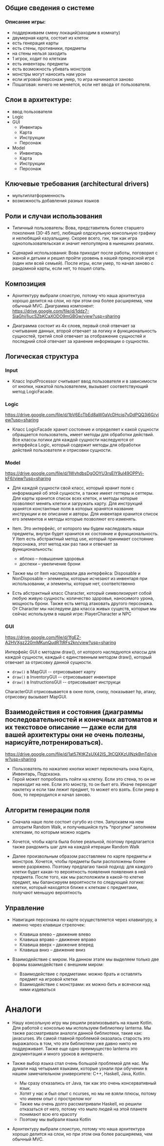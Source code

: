 ## Общие сведения о системе

### Описание игры:
* поддерживаем смену локаций(заходим в комнату)
* двумерная карта, состоит из клеток
* есть генерация карты
* есть стены, противники, предметы
* на стены нельзя заходить
* 1 игрок, ходит по клеткам
* есть инвентарь: предметы
* есть возможность убивать монстров
* монстры могут наносить нам урон
* если игровой персонаж умер, то игра начинается заново
* Пошаговая: ничего не меняется, если нет ввода от пользователя.

## Слои в архитектуре:
* ввод пользователя
* Logic
* GUI
    * Инвентарь
    * Карта
    * Инструкции
    * Персонаж
* Model
    * Инвентарь
    * Карта
    * Инструкции
    * Персонаж


## Ключевые требования (architectural drivers)
- мультиплатформенность
- возможность добавления разных языков

## Роли и случаи использования

- Типичный пользователь: Вова, представитель более старшего поколения (30-45 лет), любящий олдскульную консольную графику и нелюбящий казуальщину. Скорее всего, гик, так как игра однопользовательская и значит непопулярна в нынешних реалиях.

- Сценарий использования: Вова приходит после работы, поговорил с женой и детьми и решил пройти уровень в нашей прекрасной игре (один или всей семьей). После игры, если умер, то начал заново с рандомной карты, если нет, то пошел спать.

## Композиция

- Архитектуру выбрали слоистую, потому что наша архитектура хорошо делится на слои, но при этом она более расширяема, чем обычный MVC.
  Диаграмма компонент: https://drive.google.com/file/d/1ddz7-SiaGhij1iucSZbKCaXODO9mGBGw/view?usp=sharing

- Диаграмма состоит из 4х слоев, первый слой отвечает за считывание данных, второй отвечает за  логику и функциональность сущностей, третий слой отвечает за отображение сущностей и последний слой отвечает за хранение информации о сущностях.

## Логическая структура


### Input
- Класс InputProcessor считывает ввод пользователя и в зависимости от кнопки, нажатой пользователем, вызывает соответствующий метод LogicFacade.
### Logic
  https://drive.google.com/file/d/1bV6EcTbEd8aW0aVcDHciq7vDdPQQ3i6G/view?usp=sharing

- Класс LogicFaсade хранит состояние и определяет к какой сущности обращается пользователь, имеет методы для обработки действий. Все классы логики для каждой сущности наследуются от интерфейса Logic, который содержит методы для обработки действий пользователя и отрисовки сущности.

### Model
https://drive.google.com/file/d/1WvhdbsDgOOYU3rsElY9ul49OPPVi-kF6/view?usp=sharing

- Для каждой сущности свой класс, который хранит поля с информацией об этой сущности, а также имеет геттеры и сеттеры.
  Для карты хранится список всех клеток, и методы которые позволяют менять клетки и загружать карту.
  Для инструкций хранятся константные поля в которых хранятся название инструкции и ее описание и авторы.
  Для  инвентаря хранится список его элементов и методы которые позволяют его изменять.

- Item. Это интерфейс, от которого мы будем наследовать наши предметы, внутри будет хранится их состояние и функциональность. У Item есть абстрактный метод use, который принимает состояние персонажа, этот метод как раз таки и отвечает за функциональность:
    - яблоко – повышение здоровья
    - доспехи – увеличение брони

- Также мы от Item наследовали два интерфейса: Disposable и NonDisposable – элементы, которые исчезают из инвентаря при использовании, и элементы, которые нет, соответственно
- Есть абстрактный класс Character, который символизирует собой любую живую сущность: количество здоровья, наносимого урона, мощность брони. Также есть метод атаковать другого персонажа.
  От Character мы наследуем два класса живых существ, которые мы сейчас используем в нашей игре: PlayerCharacter и NPC


### GUI
https://drive.google.com/file/d/1fgEZ-A2HVXgz220mMKunQudRTtRFs2kn/view?usp=sharing

Интерфейс GUI с методом draw(), от которого наследуются классы для каждой сущности, каждый с единственным методом draw(), который отвечает за отрисовку данной сущности.
* `draw()` в MapGUI -- отрисовывает карту
* ```draw()``` в InventoryGUI -- отрисовывает инвентаре
* ```draw()``` в InstructionsGUI -- отрисовывает инструкци

CharacterGUI отрисовывается в окне поля, снизу, показывает hp, атаку, отрисовку вызывает MapGUI.





## Взаимодействия и состояния (диаграммы последовательностей и конечных автоматов и их текстовое описание — даже если для вашей архитектуры они не очень полезны, нарисуйте,потренироваться).
https://drive.google.com/file/d/1at57KtKZsUX42IS_3tCQXKzUlNzkBmTd/view?usp=sharing

* Пользователь по нажатию кнопки может переключать окна Карта, Инвентарь, Подсказка.
* Герой может попробовать пойти на клетку. Если это стена, то он не переходит на нее. Если это монстр, то он бьет его. Иначе переходит наклетку и если там лежит предмет, то может его взять. Если умер в бою, то переродился и начал заново.

## Алгоритм генерации поля

- Сначала наше поле состоит сугубо из стен. Запускаем на нем алгоритм Random Walk, и получившийся путь “прогулки” заполняем клетками, по которым можно ходить

- Хочется, чтобы карта была более реальной, поэтому предлагается также рандомить шаг для на каждой итерации Random Walk

- Далее произвольным образом расставляем по карте предметы и монстров. Хочется, чтобы предметы были расположены более менее разряжено. Поэтому предлагаю такой подход: для каждого клетки будет какая-то вероятность появления появления в ней предмета. После того, как мы расположили в какой-то клетке предмет, мы балансируем вероятности  по следующей логике: клетки, который находятся ближе к клеткам с предметами, получают меньшую вероятность

## Управление

- Навигация персонажа по карте осуществляется через клавиатуру, а именно через клавиши стрелочек:
    - Клавиша влево – движение влево
    - Клавиша вправо – движение вправо
    - Клавиша вверх – движение вперед
    - Клавиша вниз – движение вниз

- Взаимодействие с миром. На данном этапе мы выделяем только две формы взаимодействия с внешним миром:
    - Взаимодействие с предметами: можно брать и оставлять предмет на игровой клетки
    - Взаимодействие с монстрами: их можно бить и всячески над ними издеваться

# Аналоги

* Нашу консольную игру мы решили реализовывать на языке Kotlin. Для работой с консолью мы используем библиотеку lanterna. Мы также рассматривали аналоги данной библиотеки, такие как: javacurses. Их самой главной проблемой оказалась старость это выражалось в том, что эти библиотеки уже давно никто не поддерживает. Также еще одно преимущество lanterna это документация и много уроков в интернете.

* Также выбор языка стал очень большой проблемой для нас. Мы думали над четырьмя языками, которые узнали при обучении в нашем замечательном университете: C++, Haskell, Java, Kotlin.
    *   Мы сразу отказались от Java, так как это очень консервативный язык.
    *   Хотят у нас и был опыт с ncurses, но мы не взяли плюсы, потому что имеем опыт с прострелом ног
    *   Также мы очень долго рассматривали Haskell, но решили отказаться от него, потому что мыло людей на этой планете понимают всю его красоту
    *   Поэтому мы выбрали языка Kotlin

* Архитектуру выбрали слоистую, потому что наша архитектура хорошо делится на слои, но при этом она более расширяема, чем обычный MVC.


